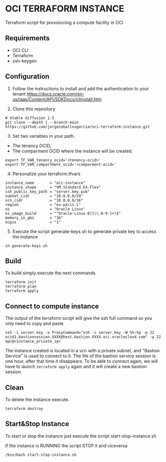 # OCI TERRAFORM INSTANCE

Terraform script for provisioning a compute facility in OCI

## Requirements

- OCI CLI
- Terraform
- ssh-keygen

## Configuration

1. Follow the instructions to install and add the authentication to your tenant https://docs.oracle.com/en-us/iaas/Content/API/SDKDocs/cliinstall.htm

2. Clone this repository

```
# Stable diffusion 1.5
git clone --depth 1 --branch main https://github.com/jorgeceballosgarcia/oci-terraform-instance.git
```

3. Set two variables in your path. 
- The tenancy OCID, 
- The comparment OCID where the instance will be created.

```
export TF_VAR_tenancy_ocid='<tenancy-ocid>'
export TF_VAR_compartment_ocid='<comparment-ocid>'
```

4. Personalize your terraform.tfvars

```
instance_name       = "oci-instance"
instance_shape      = "VM.Standard.E4.Flex"
ssh_public_key_path = "server.key.pub"
subnet_cidr         = "10.0.0.0/24"
vcn_cidr            = "10.0.0.0/16"
region              = "eu-paris-1"
os                  = "Oracle Linux"
os_image_build      = "^Oracle-Linux-8([\\.0-9-]+)$"
memory_in_gbs       = "16"
ocpus               = "1"
```

5. Execute the script generate-keys.sh to generate private key to access the instance
```
sh generate-keys.sh
```

## Build
To build simply execute the next commands. 
```
terraform init
terraform plan
terraform apply
```

## Connect to compute instance

The output of the terraform script will give the ssh full command so you only need to copy and paste

```
ssh -i server.key -o ProxyCommand="ssh -i server.key -W %h:%p -p 22 ocid1.bastionsession.XXXX@host.bastion.XXXX.oci.oraclecloud.com" -p 22 opc@<instance_private_ip>
```
The instance created is located in a vcn with a private subnet, and "Bastion Service" is used to connect to it.
The life of the bastion service session is one hour, after that time it disappears. To be able to connect again, we will have to launch ```terraform apply``` again and it will create a new bastion session.

## Clean
To delete the instance execute.
```
terraform destroy
```

## Start&Stop Instance
To start or stop the instance just execute the script start-stop-instance.sh

If the instance is RUNNING the script STOP it and viceversa

```
/bin/bash start-stop-instance.sh
```
